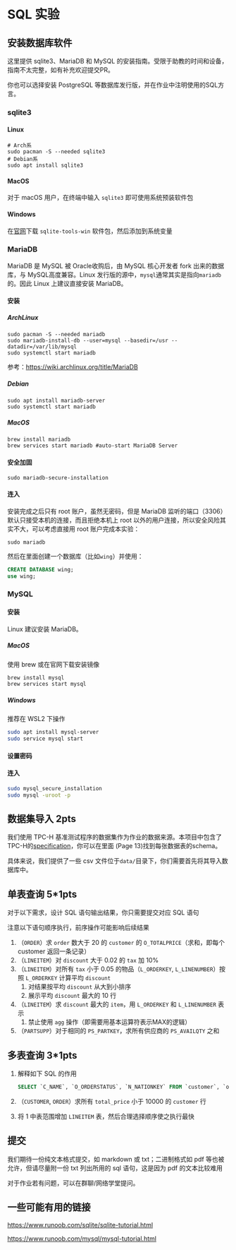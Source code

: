 # SQL 实验

## 安装数据库软件

这里提供 sqlite3、MariaDB 和 MySQL 的安装指南。受限于助教的时间和设备，指南不太完整，如有补充欢迎提交PR。

你也可以选择安装 PostgreSQL 等数据库发行版，并在作业中注明使用的SQL方言。

### sqlite3

#### Linux

```shell
# Arch系
sudo pacman -S --needed sqlite3
# Debian系
sudo apt install sqlite3
```

#### MacOS

对于 macOS 用户，在终端中输入 `sqlite3` 即可使用系统预装软件包

#### Windows

在[官网](https://www.sqlite.org/download.html)下载 `sqlite-tools-win` 软件包，然后添加到系统变量

### MariaDB

MariaDB 是 MySQL 被 Oracle收购后，由 MySQL 核心开发者 fork 出来的数据库，与 MySQL高度兼容。Linux 发行版的源中，`mysql`通常其实是指向`mariadb`的。因此 Linux 上建议直接安装 MariaDB。

#### 安装

##### ArchLinux

```shell
sudo pacman -S --needed mariadb
sudo mariadb-install-db --user=mysql --basedir=/usr --datadir=/var/lib/mysql
sudo systemctl start mariadb
```

参考：<https://wiki.archlinux.org/title/MariaDB>

##### Debian

```shell
sudo apt install mariadb-server
sudo systemctl start mariadb 
```

##### MacOS

```shell
brew install mariadb
brew services start mariadb #auto-start MariaDB Server
```

#### 安全加固

```shell
sudo mariadb-secure-installation
```

#### 连入

安装完成之后只有 root 账户，虽然无密码，但是 MariaDB 监听的端口（3306）默认只接受本机的连接，而且拒绝本机上 root 以外的用户连接，所以安全风险其实不大，可以考虑直接用 root 账户完成本实验：

```shell
sudo mariadb
```

然后在里面创建一个数据库（比如`wing`）并使用：

```sql
CREATE DATABASE wing;
use wing;
```

### MySQL

#### 安装

Linux 建议安装 MariaDB。

##### MacOS

使用 brew 或在官网下载安装镜像

```bash
brew install mysql
brew services start mysql
```

##### Windows

推荐在 WSL2 下操作

```bash
sudo apt install mysql-server
sudo service mysql start
```

#### 设置密码

#### 连入

```bash
sudo mysql_secure_installation
sudo mysql -uroot -p
```

## 数据集导入 2pts

我们使用 TPC-H 基准测试程序的数据集作为作业的数据来源。本项目中包含了TPC-H的[specification](tpc-h_v3.0.0.pdf)，你可以在里面 (Page 13)找到每张数据表的schema。

具体来说，我们提供了一些 csv 文件位于```data/```目录下，你们需要首先将其导入数据库中。

## 单表查询 5*1pts

对于以下需求，设计 SQL 语句输出结果，你只需要提交对应 SQL 语句

注意以下语句顺序执行，前序操作可能影响后续结果

1. （`ORDER`）求 `order` 数大于 20 的 `customer` 的 `O_TOTALPRICE`（求和，即每个 customer 返回一条记录）
2. （`LINEITEM`）对 `discount` 大于 0.02 的 `tax` 加 10%
3. （`LINEITEM`）对所有 `tax` 小于 0.05 的物品（`L_ORDERKEY`, `L_LINENUMBER`）按照 `L_ORDERKEY` 计算平均 `discount`
   1. 对结果按平均 `discount` 从大到小排序
   2. 展示平均 `discount` 最大的 10 行
4. （`LINEITEM`）求 `discount` 最大的 `item`，用 `L_ORDERKEY` 和 `L_LINENUMBER` 表示
   1. 禁止使用 `agg` 操作（即需要用基本运算符表示MAX的逻辑）
5. （`PARTSUPP`）对于相同的 `PS_PARTKEY`，求所有供应商的 `PS_AVAILQTY` 之和

## 多表查询 3*1pts

1. 解释如下 SQL 的作用

   ```sql
   SELECT `C_NAME`, `O_ORDERSTATUS`, `N_NATIONKEY` FROM `customer`, `order`, `nation` WHERE `C_CUSTKEY`=`O_CUSTKEY` AND `C_NATIONKEY`=`N_NATIONKEY` AND `N_NAME`='CHINA'
   ```

2. （`CUSTOMER`, `ORDER`）求所有 `total_price` 小于 10000 的 `customer` 行

3. 将 1 中表范围增加 `LINEITEM` 表，然后合理选择顺序使之执行最快

## 提交

我们期待一份纯文本格式提交，如 markdown 或 txt；二进制格式如 pdf 等也被允许，但请尽量附一份 txt 列出所用的 sql 语句，这是因为 pdf 的文本比较难用

对于作业若有问题，可以在群聊/网络学堂提问。

## 一些可能有用的链接

<https://www.runoob.com/sqlite/sqlite-tutorial.html>

<https://www.runoob.com/mysql/mysql-tutorial.html>
